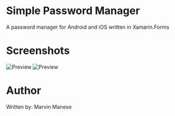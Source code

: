 Simple Password Manager 
===========================
A password manager for Android and iOS written in Xamarin.Forms

Screenshots
===========================
![Preview](.readme/screenshot01.png)
![Preview](.readme/screenshot02.png)

Author
===========================
Written by: Marvin Manese
